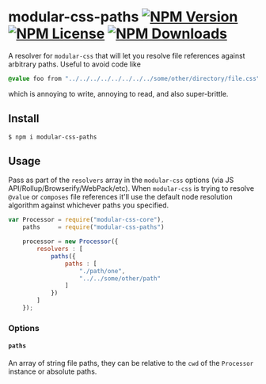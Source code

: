 modular-css-paths [![NPM Version](https://img.shields.io/npm/v/modular-css-paths.svg)](https://www.npmjs.com/package/modular-css-paths) [![NPM License](https://img.shields.io/npm/l/modular-css-paths.svg)](https://www.npmjs.com/package/modular-css-paths) [![NPM Downloads](https://img.shields.io/npm/dm/modular-css-paths.svg)](https://www.npmjs.com/package/modular-css-paths)
===========

A resolver for `modular-css` that will let you resolve file references against arbitrary paths. Useful to avoid code like

```css
@value foo from "../../../../../../../../some/other/directory/file.css";
```

which is annoying to write, annoying to read, and also super-brittle.

## Install

`$ npm i modular-css-paths`

## Usage

Pass as part of the `resolvers` array in the `modular-css` options (via JS API/Rollup/Browserify/WebPack/etc). When `modular-css` is trying to resolve `@value` or `composes` file references it'll use the default node resolution algorithm against whichever paths you specified.

```js
var Processor = require("modular-css-core"),
    paths     = require("modular-css-paths")

    processor = new Processor({
        resolvers : [
            paths({
                paths : [
                    "./path/one",
                    "../../some/other/path"
                ]
            })
        ]
    });
```

### Options

#### `paths`

An array of string file paths, they can be relative to the `cwd` of the `Processor` instance or absolute paths.
